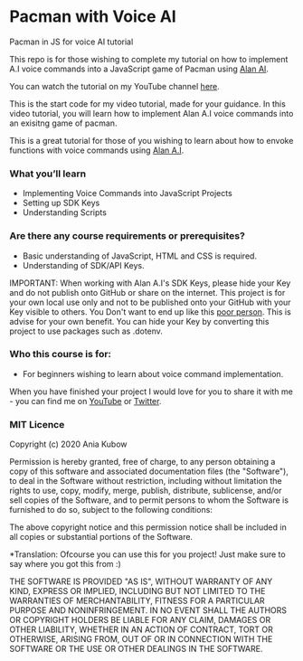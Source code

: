 # Pacman with Voice AI
Pacman in JS for voice AI tutorial

This repo is for those wishing to complete my tutorial on how to implement A.I voice commands into a JavaScript game of Pacman using [Alan AI](http://voice.alan.app/AniaKubowJavaScriptGames).

You can watch the tutorial on my YouTube channel [here](http://youtube.com/aniakubow).

This is the start code for my video tutorial, made for your guidance. In this video tutorial, you will learn how to implement Alan A.I voice commands into an exisitng game of pacman.

This is a great tutorial for those of you wishing to learn about how to envoke functions with voice commands using [Alan A.I](http://voice.alan.app/AniaKubowJavaScriptGames). 

### What you’ll learn
* Implementing Voice Commands into JavaScript Projects
* Setting up SDK Keys
* Understanding Scripts

### Are there any course requirements or prerequisites?
* Basic understanding of JavaScript, HTML and CSS is required.
* Understanding of SDK/API Keys.

IMPORTANT: When working with Alan A.I's SDK Keys, please hide your Key and do not publish onto GitHub or share on the internet. This project is for your own local use only and not to be published onto your GitHub with your Key visible to others. You Don't want to end up like this [poor person](https://medium.com/@morgannegagne/a-very-expensive-aws-mistake-56a3334ed9ad). This is advise for your own benefit. You can hide your Key by converting this project to use packages such as .dotenv. 

### Who this course is for:
* For beginners wishing to learn about voice command implementation.

When you have finished your project I would love for you to share it with me - you can find me on [YouTube](https://www.youtube.com/channel/UC5DNytAJ6_FISueUfzZCVsw)  or [Twitter](https://www.twitter.com/ania_kubow). 


### MIT Licence

Copyright (c) 2020 Ania Kubow

Permission is hereby granted, free of charge, to any person obtaining a copy of this software and associated documentation files (the "Software"), to deal in the Software without restriction, including without limitation the rights to use, copy, modify, merge, publish, distribute, sublicense, and/or sell copies of the Software, and to permit persons to whom the Software is furnished to do so, subject to the following conditions:

The above copyright notice and this permission notice shall be included in all copies or substantial portions of the Software.

*Translation: Ofcourse you can use this for you project! Just make sure to say where you got this from :)

THE SOFTWARE IS PROVIDED "AS IS", WITHOUT WARRANTY OF ANY KIND, EXPRESS OR IMPLIED, INCLUDING BUT NOT LIMITED TO THE WARRANTIES OF MERCHANTABILITY, FITNESS FOR A PARTICULAR PURPOSE AND NONINFRINGEMENT. IN NO EVENT SHALL THE AUTHORS OR COPYRIGHT HOLDERS BE LIABLE FOR ANY CLAIM, DAMAGES OR OTHER LIABILITY, WHETHER IN AN ACTION OF CONTRACT, TORT OR OTHERWISE, ARISING FROM, OUT OF OR IN CONNECTION WITH THE SOFTWARE OR THE USE OR OTHER DEALINGS IN THE SOFTWARE.


